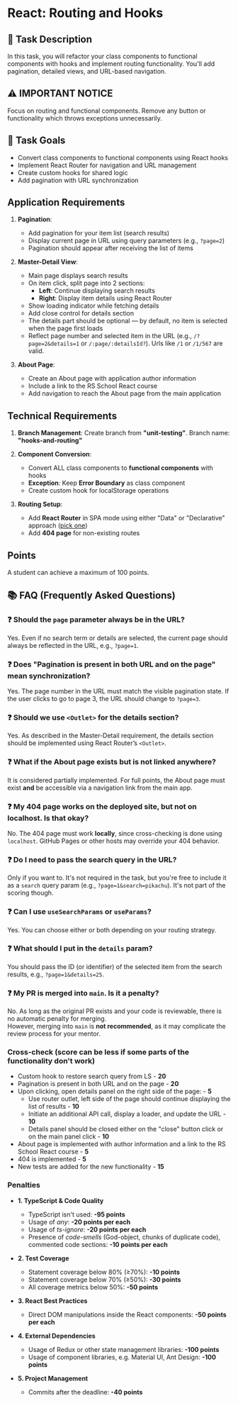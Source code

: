 # React: Routing and Hooks

## 🧠 Task Description

In this task, you will refactor your class components to functional components with hooks and implement routing functionality. You'll add pagination, detailed views, and URL-based navigation.

## ⚠️ IMPORTANT NOTICE

Focus on routing and functional components. Remove any button or functionality which throws exceptions unnecessarily.

## 🎯 Task Goals

- Convert class components to functional components using React hooks
- Implement React Router for navigation and URL management
- Create custom hooks for shared logic
- Add pagination with URL synchronization

## Application Requirements

1. **Pagination**:

   - Add pagination for your item list (search results)
   - Display current page in URL using query parameters (e.g., `?page=2`)
   - Pagination should appear after receiving the list of items

2. **Master-Detail View**:

   - Main page displays search results
   - On item click, split page into 2 sections:
     - **Left**: Continue displaying search results
     - **Right**: Display item details using React Router <Outlet>
   - Show loading indicator while fetching details
   - Add close control for details section
   - The details part should be optional — by default, no item is selected when the page first loads
   - Reflect page number and selected item in the URL (e.g., `/?page=2&details=1` or `/:page/:detailsId?`). Urls like `/1` or `/1/567` are valid.

3. **About Page**:
   - Create an About page with application author information
   - Include a link to the RS School React course
   - Add navigation to reach the About page from the main application

## Technical Requirements

1. **Branch Management**: Create branch from **"unit-testing"**. Branch name: **"hooks-and-routing"**

2. **Component Conversion**:

   - Convert ALL class components to **functional components** with hooks
   - **Exception**: Keep **Error Boundary** as class component
   - Create custom hook for localStorage operations

3. **Routing Setup**:
   - Add **React Router** in SPA mode using either "Data" or "Declarative" approach ([pick one](https://reactrouter.com/start/modes#api--mode-availability-table))
   - Add **404 page** for non-existing routes

## Points

A student can achieve a maximum of 100 points.

## 📚 FAQ (Frequently Asked Questions)

### ❓ Should the `page` parameter always be in the URL?

Yes. Even if no search term or details are selected, the current page should always be reflected in the URL, e.g., `?page=1`.

### ❓ Does "Pagination is present in both URL and on the page" mean synchronization?

Yes. The page number in the URL must match the visible pagination state. If the user clicks to go to page 3, the URL should change to `?page=3`.

### ❓ Should we use `<Outlet>` for the details section?

Yes. As described in the Master-Detail requirement, the details section should be implemented using React Router’s `<Outlet>`.

### ❓ What if the About page exists but is not linked anywhere?

It is considered partially implemented. For full points, the About page must exist **and** be accessible via a navigation link from the main app.

### ❓ My 404 page works on the deployed site, but not on localhost. Is that okay?

No. The 404 page must work **locally**, since cross-checking is done using `localhost`. GitHub Pages or other hosts may override your 404 behavior.

### ❓ Do I need to pass the search query in the URL?

Only if you want to. It's not required in the task, but you're free to include it as a `search` query param (e.g., `?page=1&search=pikachu`). It's not part of the scoring though.

### ❓ Can I use `useSearchParams` or `useParams`?

Yes. You can choose either or both depending on your routing strategy.

### ❓ What should I put in the `details` param?

You should pass the ID (or identifier) of the selected item from the search results, e.g., `?page=1&details=25`.

### ❓ My PR is merged into `main`. Is it a penalty?

No. As long as the original PR exists and your code is reviewable, there is no automatic penalty for merging.  
However, merging into `main` is **not recommended**, as it may complicate the review process for your mentor.

### Cross-check (score can be less if some parts of the functionality don't work)

- Custom hook to restore search query from LS - **20**
- Pagination is present in both URL and on the page - **20**
- Upon clicking, open details panel on the right side of the page: - **5**
  - Use router outlet, left side of the page should continue displaying the list of results - **10**
  - Initiate an additional API call, display a loader, and update the URL - **10**
  - Details panel should be closed either on the "close" button click or on the main panel click - **10**
- About page is implemented with author information and a link to the RS School React course - **5**
- 404 is implemented - **5**
- New tests are added for the new functionality - **15**

### Penalties

- **1. TypeScript & Code Quality**

  - TypeScript isn't used: **-95 points**
  - Usage of _any_: **-20 points per each**
  - Usage of _ts-ignore_: **-20 points per each**
  - Presence of _code-smells_ (God-object, chunks of duplicate code), commented code sections: **-10 points per each**

- **2. Test Coverage**

  - Statement coverage below 80% (≥70%): **-10 points**
  - Statement coverage below 70% (≥50%): **-30 points**
  - All coverage metrics below 50%: **-50 points**

- **3. React Best Practices**

  - Direct DOM manipulations inside the React components: **-50 points per each**

- **4. External Dependencies**

  - Usage of Redux or other state management libraries: **-100 points**
  - Usage of component libraries, e.g. Material UI, Ant Design: **-100 points**

- **5. Project Management**
  - Commits after the deadline: **-40 points**
